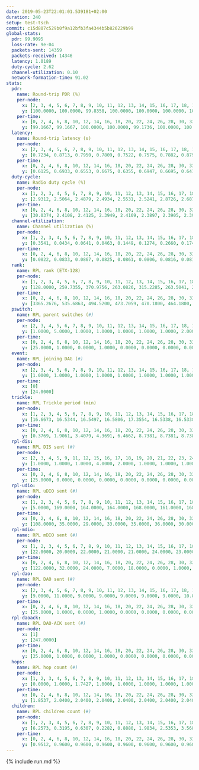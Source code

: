 ```yaml
---
date: 2019-05-23T22:01:01.539181+02:00
duration: 240
setup: test-tsch
commit: c15d807c529b0f9a12bfb3fa4344b5b826229b99
global-stats:
  pdr: 99.9095
  loss-rate: 9e-04
  packets-sent: 14359
  packets-received: 14346
  latency: 1.0189
  duty-cycle: 2.62
  channel-utilization: 0.10
  network-formation-time: 91.02
stats:
  pdr:
    name: Round-trip PDR (%)
    per-node:
      x: [2, 3, 4, 5, 6, 7, 8, 9, 10, 11, 12, 13, 14, 15, 16, 17, 18, 19, 20, 21, 22, 23, 24, 25]
      y: [100.0000, 100.0000, 99.8358, 100.0000, 100.0000, 100.0000, 100.0000, 100.0000, 100.0000, 100.0000, 100.0000, 100.0000, 99.8369, 100.0000, 99.8211, 100.0000, 99.8285, 100.0000, 99.8325, 99.1289, 99.8390, 99.8347, 100.0000, 99.8371]
    per-time:
      x: [0, 2, 4, 6, 8, 10, 12, 14, 16, 18, 20, 22, 24, 26, 28, 30, 32, 34, 36, 38, 40, 42, 44, 46, 48, 50, 52, 54, 56, 58, 60, 62, 64, 66, 68, 70, 72, 74, 76, 78, 80, 82, 84, 86, 88, 90, 92, 94, 96, 98, 100, 102, 104, 106, 108, 110, 112, 114, 116, 118, 120, 122, 124, 126, 128, 130, 132, 134, 136, 138, 140, 142, 144, 146, 148, 150, 152, 154, 156, 158, 160, 162, 164, 166, 168, 170, 172, 174, 176, 178, 180, 182, 184, 186, 188, 190, 192, 194, 196, 198, 200, 202, 204, 206, 208, 210, 212, 214, 216, 218, 220, 222, 224, 226, 228, 230, 232, 234, 236, 238, 240]
      y: [99.1667, 99.1667, 100.0000, 100.0000, 99.1736, 100.0000, 100.0000, 100.0000, 100.0000, 100.0000, 99.1667, 100.0000, 100.0000, 100.0000, 100.0000, 100.0000, 100.0000, 100.0000, 100.0000, 100.0000, 100.0000, 100.0000, 100.0000, 99.1667, 98.3471, 100.0000, 100.0000, 100.0000, 100.0000, 100.0000, 100.0000, 100.0000, 100.0000, 98.3333, 100.0000, 100.0000, 100.0000, 100.0000, 100.0000, 99.1667, 100.0000, 100.0000, 100.0000, 100.0000, 100.0000, 100.0000, 100.0000, 100.0000, 100.0000, 100.0000, 100.0000, 100.0000, 100.0000, 100.0000, 100.0000, 100.0000, 100.0000, 100.0000, 100.0000, 100.0000, 100.0000, 100.0000, 100.0000, 99.1667, 100.0000, 100.0000, 100.0000, 100.0000, 100.0000, 100.0000, 100.0000, 100.0000, 100.0000, 99.1667, 100.0000, 100.0000, 100.0000, 100.0000, 100.0000, 100.0000, 100.0000, 100.0000, 100.0000, 100.0000, 100.0000, 100.0000, 100.0000, 100.0000, 100.0000, 100.0000, 100.0000, 100.0000, 100.0000, 100.0000, 100.0000, 100.0000, 100.0000, 100.0000, 100.0000, 100.0000, 100.0000, 100.0000, 100.0000, 100.0000, 100.0000, 100.0000, 100.0000, 100.0000, 100.0000, 100.0000, 100.0000, 100.0000, 99.1667, 100.0000, 100.0000, 100.0000, 100.0000, 100.0000, 100.0000, 100.0000, null]
  latency:
    name: Round-trip latency (s)
    per-node:
      x: [2, 3, 4, 5, 6, 7, 8, 9, 10, 11, 12, 13, 14, 15, 16, 17, 18, 19, 20, 21, 22, 23, 24, 25]
      y: [0.7234, 0.8713, 0.7950, 0.7809, 0.7522, 0.7575, 0.7882, 0.8799, 0.9125, 1.0359, 0.8985, 0.8718, 0.9049, 1.0000, 1.0542, 0.9889, 1.2553, 1.2072, 1.1700, 1.2576, 1.3543, 1.3343, 1.3191, 1.5287]
    per-time:
      x: [0, 2, 4, 6, 8, 10, 12, 14, 16, 18, 20, 22, 24, 26, 28, 30, 32, 34, 36, 38, 40, 42, 44, 46, 48, 50, 52, 54, 56, 58, 60, 62, 64, 66, 68, 70, 72, 74, 76, 78, 80, 82, 84, 86, 88, 90, 92, 94, 96, 98, 100, 102, 104, 106, 108, 110, 112, 114, 116, 118, 120, 122, 124, 126, 128, 130, 132, 134, 136, 138, 140, 142, 144, 146, 148, 150, 152, 154, 156, 158, 160, 162, 164, 166, 168, 170, 172, 174, 176, 178, 180, 182, 184, 186, 188, 190, 192, 194, 196, 198, 200, 202, 204, 206, 208, 210, 212, 214, 216, 218, 220, 222, 224, 226, 228, 230, 232, 234, 236, 238, 240]
      y: [0.6125, 0.6933, 0.6553, 0.6675, 0.6355, 0.6947, 0.6695, 0.6414, 0.7525, 0.6970, 0.7381, 0.6101, 0.6821, 0.6992, 0.6992, 0.6728, 0.6248, 0.6598, 0.6007, 0.6503, 0.6450, 0.6750, 0.5824, 0.5733, 0.6112, 0.5780, 0.6263, 0.5391, 0.5730, 0.6295, 0.5744, 0.5830, 0.5801, 0.5630, 0.6382, 0.6021, 0.6730, 0.6207, 0.5928, 0.5586, 0.6011, 0.6145, 0.6729, 0.7272, 0.7126, 0.5829, 0.6214, 0.7706, 0.7080, 0.7121, 0.7435, 0.6884, 0.7516, 0.8323, 0.9658, 0.8596, 0.6842, 0.6871, 0.7681, 0.9861, 1.2511, 0.9750, 0.8957, 0.8244, 0.6838, 1.0197, 1.5068, 1.2782, 1.1125, 0.9193, 0.8428, 1.0282, 1.4935, 1.4013, 1.1274, 0.9250, 0.9374, 1.0447, 1.5032, 1.5847, 1.4634, 1.3709, 1.1377, 1.1136, 1.6053, 1.5211, 1.5044, 1.4989, 1.4529, 1.3246, 1.5048, 1.5815, 1.5299, 1.5958, 1.5484, 1.5143, 1.5439, 1.5496, 1.5201, 1.5540, 1.5459, 1.5437, 1.5268, 1.5584, 1.4968, 1.5343, 1.5398, 1.5313, 1.4630, 1.5474, 1.4983, 1.5588, 1.5064, 1.5372, 1.5503, 1.5129, 1.5221, 1.5154, 1.5375, 1.5382, null]
  duty-cycle:
    name: Radio duty cycle (%)
    per-node:
      x: [1, 2, 3, 4, 5, 6, 7, 8, 9, 10, 11, 12, 13, 14, 15, 16, 17, 18, 19, 20, 21, 22, 23, 24, 25]
      y: [2.9312, 2.5064, 2.4879, 2.4934, 2.5531, 2.5241, 2.8726, 2.6876, 2.6231, 2.3298, 2.5453, 2.5532, 2.6470, 2.4667, 2.6680, 2.5761, 2.6163, 2.7228, 2.7338, 2.6990, 2.6979, 2.6267, 2.8024, 2.6742, 2.7508]
    per-time:
      x: [0, 2, 4, 6, 8, 10, 12, 14, 16, 18, 20, 22, 24, 26, 28, 30, 32, 34, 36, 38, 40, 42, 44, 46, 48, 50, 52, 54, 56, 58, 60, 62, 64, 66, 68, 70, 72, 74, 76, 78, 80, 82, 84, 86, 88, 90, 92, 94, 96, 98, 100, 102, 104, 106, 108, 110, 112, 114, 116, 118, 120, 122, 124, 126, 128, 130, 132, 134, 136, 138, 140, 142, 144, 146, 148, 150, 152, 154, 156, 158, 160, 162, 164, 166, 168, 170, 172, 174, 176, 178, 180, 182, 184, 186, 188, 190, 192, 194, 196, 198, 200, 202, 204, 206, 208, 210, 212, 214, 216, 218, 220, 222, 224, 226, 228, 230, 232, 234, 236, 238, 240]
      y: [30.0374, 2.4108, 2.4125, 2.3949, 2.4109, 2.3897, 2.3905, 2.3955, 2.3888, 2.4127, 2.3954, 2.3891, 2.3775, 2.3992, 2.4251, 2.4063, 2.3970, 2.3946, 2.3936, 2.3801, 2.3904, 2.3933, 2.3947, 2.3924, 2.3819, 2.3898, 2.3943, 2.4003, 2.3975, 2.3900, 2.3964, 2.3838, 2.4049, 2.3992, 2.3827, 2.4002, 2.3929, 2.3905, 2.3968, 2.3996, 2.3907, 2.3856, 2.3988, 2.4074, 2.4069, 2.3912, 2.3822, 2.3986, 2.7819, 2.6796, 2.6023, 2.3093, 2.3991, 2.4023, 2.3831, 2.4086, 2.3917, 2.3855, 2.3905, 2.4030, 2.3876, 2.3792, 2.3878, 2.3899, 2.3910, 2.3911, 2.3923, 2.4061, 2.3891, 2.4049, 2.3946, 2.3943, 2.3891, 2.3875, 2.4102, 2.4228, 2.3973, 2.4033, 2.3890, 2.3963, 2.4072, 2.4102, 2.4199, 2.3966, 2.3969, 2.4148, 2.4042, 2.3905, 2.4020, 2.3965, 2.3913, 2.3959, 2.4156, 2.3988, 2.3966, 2.4049, 2.3901, 2.3969, 2.3955, 2.3949, 2.4132, 2.4039, 2.4130, 2.4056, 2.4081, 2.3926, 2.3976, 2.4055, 2.4000, 2.4018, 2.4008, 2.3951, 2.4019, 2.3946, 2.3883, 2.3998, 2.3939, 2.3942, 2.3970, 2.4089, 2.4086]
  channel-utilization:
    name: Channel utilization (%)
    per-node:
      x: [1, 2, 3, 4, 5, 6, 7, 8, 9, 10, 11, 12, 13, 14, 15, 16, 17, 18, 19, 20, 21, 22, 23, 24, 25]
      y: [0.3541, 0.0434, 0.0641, 0.0463, 0.1449, 0.1274, 0.2660, 0.1744, 0.0322, 0.0325, 0.0333, 0.0543, 0.1249, 0.0334, 0.0935, 0.0474, 0.0366, 0.1209, 0.0508, 0.0586, 0.0456, 0.0329, 0.0340, 0.0310, 0.0342]
    per-time:
      x: [0, 2, 4, 6, 8, 10, 12, 14, 16, 18, 20, 22, 24, 26, 28, 30, 32, 34, 36, 38, 40, 42, 44, 46, 48, 50, 52, 54, 56, 58, 60, 62, 64, 66, 68, 70, 72, 74, 76, 78, 80, 82, 84, 86, 88, 90, 92, 94, 96, 98, 100, 102, 104, 106, 108, 110, 112, 114, 116, 118, 120, 122, 124, 126, 128, 130, 132, 134, 136, 138, 140, 142, 144, 146, 148, 150, 152, 154, 156, 158, 160, 162, 164, 166, 168, 170, 172, 174, 176, 178, 180, 182, 184, 186, 188, 190, 192, 194, 196, 198, 200, 202, 204, 206, 208, 210, 212, 214, 216, 218, 220, 222, 224, 226, 228, 230, 232, 234, 236, 238, 240]
      y: [0.0822, 0.0833, 0.0867, 0.0825, 0.0861, 0.0806, 0.0816, 0.0818, 0.0777, 0.0943, 0.0858, 0.0828, 0.0749, 0.0854, 0.0967, 0.0862, 0.0851, 0.0804, 0.0822, 0.0772, 0.0831, 0.0823, 0.0827, 0.0793, 0.0746, 0.0799, 0.0814, 0.0853, 0.0832, 0.0792, 0.0820, 0.0753, 0.0857, 0.0827, 0.0731, 0.0841, 0.0809, 0.0805, 0.0816, 0.0829, 0.0776, 0.0766, 0.0802, 0.0872, 0.0868, 0.0814, 0.0756, 0.0836, 0.2979, 0.2042, 0.1603, 0.0318, 0.0831, 0.0861, 0.0787, 0.0899, 0.0820, 0.0765, 0.0801, 0.0862, 0.0788, 0.0765, 0.0794, 0.0806, 0.0798, 0.0793, 0.0783, 0.0843, 0.0781, 0.0845, 0.0813, 0.0807, 0.0785, 0.0778, 0.0877, 0.0927, 0.0819, 0.0832, 0.0778, 0.0811, 0.0861, 0.0879, 0.0921, 0.0795, 0.0797, 0.0874, 0.0852, 0.0772, 0.0833, 0.0817, 0.0811, 0.0813, 0.0895, 0.0841, 0.0816, 0.0848, 0.0796, 0.0831, 0.0822, 0.0821, 0.0896, 0.0844, 0.0868, 0.0840, 0.0851, 0.0795, 0.0818, 0.0847, 0.0832, 0.0842, 0.0825, 0.0796, 0.0829, 0.0807, 0.0784, 0.0824, 0.0795, 0.0800, 0.0804, 0.0851, 0.0825]
  rank:
    name: RPL rank (ETX-128)
    per-node:
      x: [1, 2, 3, 4, 5, 6, 7, 8, 9, 10, 11, 12, 13, 14, 15, 16, 17, 18, 19, 20, 21, 22, 23, 24, 25]
      y: [128.0000, 259.7355, 370.9756, 263.0826, 315.2285, 263.5041, 278.2521, 275.1529, 415.3457, 398.8537, 409.4239, 400.7429, 403.5992, 416.7202, 431.7895, 531.3052, 713.9380, 521.7469, 544.8430, 863.0494, 860.6980, 658.6492, 694.8659, 700.9640, 689.5726]
    per-time:
      x: [0, 2, 4, 6, 8, 10, 12, 14, 16, 18, 20, 22, 24, 26, 28, 30, 32, 34, 36, 38, 40, 42, 44, 46, 48, 50, 52, 54, 56, 58, 60, 62, 64, 66, 68, 70, 72, 74, 76, 78, 80, 82, 84, 86, 88, 90, 92, 94, 96, 98, 100, 102, 104, 106, 108, 110, 112, 114, 116, 118, 120, 122, 124, 126, 128, 130, 132, 134, 136, 138, 140, 142, 144, 146, 148, 150, 152, 154, 156, 158, 160, 162, 164, 166, 168, 170, 172, 174, 176, 178, 180, 182, 184, 186, 188, 190, 192, 194, 196, 198, 200, 202, 204, 206, 208, 210, 212, 214, 216, 218, 220, 222, 224, 226, 228, 230, 232, 234, 236, 238, 240]
      y: [3365.2676, 535.6863, 494.5200, 473.7059, 470.1800, 464.1800, 468.4000, 465.2000, 448.9800, 450.6600, 448.1000, 458.1400, 451.7800, 463.3269, 451.9600, 452.0400, 445.9412, 434.7400, 440.7200, 435.1800, 437.7600, 439.9412, 439.6200, 439.5686, 440.9804, 433.2400, 437.3800, 440.5098, 445.9608, 439.6800, 434.8400, 430.9600, 435.8200, 456.2885, 456.8200, 451.0000, 450.4510, 448.5400, 445.1400, 452.7818, 451.7800, 443.2800, 436.4000, 437.4400, 437.5600, 434.0192, 424.8800, 425.8400, 432.4118, 286.6427, 288.4991, 398.3816, 388.5023, 433.8846, 428.8000, 446.0556, 426.1200, 422.9000, 429.0600, 429.9200, 427.3000, 421.9200, 417.7885, 414.5200, 427.6275, 425.9804, 422.5000, 420.4600, 422.2600, 419.4800, 426.3600, 438.5800, 440.2600, 440.5200, 439.6981, 438.6154, 433.3800, 431.7800, 433.5000, 431.6400, 432.1600, 436.6731, 428.8824, 430.3200, 431.0400, 435.5200, 440.0400, 438.9000, 443.0392, 433.5686, 437.2692, 433.2400, 431.5490, 426.7059, 427.3400, 428.6800, 427.4800, 429.9020, 431.4706, 430.2549, 423.2549, 428.5098, 424.9400, 426.7800, 429.1200, 433.6038, 430.9600, 434.3462, 428.1200, 435.3462, 433.7800, 436.3333, 431.7000, 430.7600, 432.7885, 429.3462, 421.3200, 420.0800, 420.1200, 421.4314, 420.5600]
  pswitch:
    name: RPL parent switches (#)
    per-node:
      x: [2, 3, 4, 5, 6, 7, 8, 9, 10, 11, 12, 13, 14, 15, 16, 17, 18, 19, 20, 21, 22, 23, 24, 25]
      y: [1.0000, 5.0000, 1.0000, 1.0000, 1.0000, 1.0000, 1.0000, 2.0000, 5.0000, 2.0000, 4.0000, 6.0000, 2.0000, 6.0000, 8.0000, 1.0000, 4.0000, 2.0000, 2.0000, 4.0000, 7.0000, 6.0000, 10.0000, 8.0000]
    per-time:
      x: [0, 2, 4, 6, 8, 10, 12, 14, 16, 18, 20, 22, 24, 26, 28, 30, 32, 34, 36, 38, 40, 42, 44, 46, 48, 50, 52, 54, 56, 58, 60, 62, 64, 66, 68, 70, 72, 74, 76, 78, 80, 82, 84, 86, 88, 90, 92, 94, 96, 98, 100, 102, 104, 106, 108, 110, 112, 114, 116, 118, 120, 122, 124, 126, 128, 130, 132, 134, 136, 138, 140, 142, 144, 146, 148, 150, 152, 154, 156, 158, 160, 162, 164, 166, 168, 170, 172, 174, 176, 178, 180, 182, 184, 186, 188, 190, 192, 194, 196, 198, 200, 202, 204, 206, 208, 210, 212, 214, 216, 218, 220, 222, 224, 226, 228, 230, 232, 234, 236, 238]
      y: [25.0000, 1.0000, 0.0000, 1.0000, 0.0000, 0.0000, 0.0000, 0.0000, 0.0000, 0.0000, 0.0000, 0.0000, 0.0000, 2.0000, 0.0000, 0.0000, 1.0000, 0.0000, 0.0000, 0.0000, 0.0000, 1.0000, 0.0000, 1.0000, 1.0000, 0.0000, 0.0000, 1.0000, 1.0000, 0.0000, 0.0000, 0.0000, 0.0000, 2.0000, 0.0000, 0.0000, 1.0000, 0.0000, 0.0000, 5.0000, 0.0000, 0.0000, 0.0000, 0.0000, 0.0000, 2.0000, 0.0000, 0.0000, 1.0000, 0.0000, 1.0000, 1.0000, 0.0000, 2.0000, 0.0000, 4.0000, 0.0000, 0.0000, 0.0000, 0.0000, 0.0000, 0.0000, 2.0000, 0.0000, 1.0000, 1.0000, 0.0000, 0.0000, 0.0000, 0.0000, 0.0000, 0.0000, 0.0000, 0.0000, 3.0000, 2.0000, 0.0000, 0.0000, 0.0000, 0.0000, 0.0000, 2.0000, 1.0000, 0.0000, 0.0000, 0.0000, 0.0000, 0.0000, 1.0000, 1.0000, 2.0000, 0.0000, 1.0000, 1.0000, 0.0000, 0.0000, 0.0000, 1.0000, 1.0000, 1.0000, 1.0000, 1.0000, 0.0000, 0.0000, 0.0000, 3.0000, 0.0000, 2.0000, 0.0000, 2.0000, 0.0000, 1.0000, 0.0000, 0.0000, 2.0000, 2.0000, 0.0000, 0.0000, 0.0000, 1.0000]
  event:
    name: RPL joining DAG (#)
    per-node:
      x: [2, 3, 4, 5, 6, 7, 8, 9, 10, 11, 12, 13, 14, 15, 16, 17, 18, 19, 20, 21, 22, 23, 24, 25]
      y: [1.0000, 1.0000, 1.0000, 1.0000, 1.0000, 1.0000, 1.0000, 1.0000, 1.0000, 1.0000, 1.0000, 1.0000, 1.0000, 1.0000, 1.0000, 1.0000, 1.0000, 1.0000, 1.0000, 1.0000, 1.0000, 1.0000, 1.0000, 1.0000]
    per-time:
      x: [0]
      y: [24.0000]
  trickle:
    name: RPL Trickle period (min)
    per-node:
      x: [1, 2, 3, 4, 5, 6, 7, 8, 9, 10, 11, 12, 13, 14, 15, 16, 17, 18, 19, 20, 21, 22, 23, 24, 25]
      y: [16.6673, 16.5344, 16.5497, 16.5806, 17.3554, 16.5338, 16.5338, 16.5338, 16.5306, 16.5491, 16.4747, 16.5459, 16.5484, 16.4792, 16.5529, 16.5534, 16.5267, 16.4684, 16.5987, 16.5306, 16.5384, 16.5497, 16.5941, 16.6268, 16.6012]
    per-time:
      x: [0, 2, 4, 6, 8, 10, 12, 14, 16, 18, 20, 22, 24, 26, 28, 30, 32, 34, 36, 38, 40, 42, 44, 46, 48, 50, 52, 54, 56, 58, 60, 62, 64, 66, 68, 70, 72, 74, 76, 78, 80, 82, 84, 86, 88, 90, 92, 94, 96, 98, 100, 102, 104, 106, 108, 110, 112, 114, 116, 118, 120, 122, 124, 126, 128, 130, 132, 134, 136, 138, 140, 142, 144, 146, 148, 150, 152, 154, 156, 158, 160, 162, 164, 166, 168, 170, 172, 174, 176, 178, 180, 182, 184, 186, 188, 190, 192, 194, 196, 198, 200, 202, 204, 206, 208, 210, 212, 214, 216, 218, 220, 222, 224, 226, 228, 230, 232, 234, 236, 238, 240]
      y: [0.3769, 1.9061, 3.4079, 4.3691, 6.4662, 8.7381, 8.7381, 8.7381, 9.2624, 17.4763, 17.4763, 17.4763, 17.4763, 17.4763, 17.4763, 17.4763, 17.4763, 17.4763, 17.4763, 17.4763, 17.4763, 17.4763, 17.4763, 17.4763, 17.4763, 17.4763, 17.4763, 17.4763, 17.4763, 17.4763, 17.4763, 17.4763, 17.4763, 17.4763, 17.4763, 17.4763, 17.4763, 17.4763, 17.4763, 17.4763, 17.4763, 17.4763, 17.4763, 17.4763, 17.4763, 17.4763, 17.4763, 17.4763, 17.4763, 17.4763, 17.4763, 17.4763, 17.4763, 17.4763, 17.4763, 17.4763, 17.4763, 17.4763, 17.4763, 17.4763, 17.4763, 17.4763, 17.4763, 17.4763, 17.4763, 17.4763, 17.4763, 17.4763, 17.4763, 17.4763, 17.4763, 17.4763, 17.4763, 17.4763, 17.4763, 17.4763, 17.4763, 17.4763, 17.4763, 17.4763, 17.4763, 17.4763, 17.4763, 17.4763, 17.4763, 17.4763, 17.4763, 17.4763, 17.4763, 17.4763, 17.4763, 17.4763, 17.4763, 17.4763, 17.4763, 17.4763, 17.4763, 17.4763, 17.4763, 17.4763, 17.4763, 17.4763, 17.4763, 17.4763, 17.4763, 17.4763, 17.4763, 17.4763, 17.4763, 17.4763, 17.4763, 17.4763, 17.4763, 17.4763, 17.4763, 17.4763, 17.4763, 17.4763, 17.4763, 17.4763, 17.4763]
  rpl-dis:
    name: RPL DIS sent (#)
    per-node:
      x: [2, 3, 4, 5, 9, 11, 12, 15, 16, 17, 18, 19, 20, 21, 22, 23, 24, 25]
      y: [1.0000, 1.0000, 1.0000, 4.0000, 2.0000, 1.0000, 1.0000, 1.0000, 1.0000, 2.0000, 1.0000, 2.0000, 2.0000, 1.0000, 1.0000, 3.0000, 2.0000, 2.0000]
    per-time:
      x: [0, 2, 4, 6, 8, 10, 12, 14, 16, 18, 20, 22, 24, 26, 28, 30, 32, 34, 36, 38, 40, 42, 44, 46, 48, 50, 52, 54, 56, 58, 60, 62, 64, 66, 68, 70, 72, 74, 76, 78, 80, 82, 84, 86, 88, 90, 92, 94, 96, 98, 100, 102]
      y: [25.0000, 0.0000, 0.0000, 0.0000, 0.0000, 0.0000, 0.0000, 0.0000, 0.0000, 0.0000, 0.0000, 0.0000, 0.0000, 0.0000, 0.0000, 0.0000, 0.0000, 0.0000, 0.0000, 0.0000, 0.0000, 0.0000, 0.0000, 0.0000, 0.0000, 0.0000, 0.0000, 0.0000, 0.0000, 0.0000, 0.0000, 0.0000, 0.0000, 0.0000, 0.0000, 0.0000, 0.0000, 0.0000, 0.0000, 0.0000, 0.0000, 0.0000, 0.0000, 0.0000, 0.0000, 0.0000, 0.0000, 0.0000, 0.0000, 1.0000, 2.0000, 1.0000]
  rpl-udio:
    name: RPL uDIO sent (#)
    per-node:
      x: [1, 2, 3, 4, 5, 6, 7, 8, 9, 10, 11, 12, 13, 14, 15, 16, 17, 18, 19, 20, 21, 22, 23, 24, 25]
      y: [5.0000, 169.0000, 164.0000, 164.0000, 168.0000, 161.0000, 168.0000, 138.0000, 165.0000, 167.0000, 166.0000, 162.0000, 165.0000, 163.0000, 172.0000, 164.0000, 169.0000, 169.0000, 159.0000, 170.0000, 161.0000, 166.0000, 161.0000, 163.0000, 165.0000]
    per-time:
      x: [0, 2, 4, 6, 8, 10, 12, 14, 16, 18, 20, 22, 24, 26, 28, 30, 32, 34, 36, 38, 40, 42, 44, 46, 48, 50, 52, 54, 56, 58, 60, 62, 64, 66, 68, 70, 72, 74, 76, 78, 80, 82, 84, 86, 88, 90, 92, 94, 96, 98, 100, 102, 104, 106, 108, 110, 112, 114, 116, 118, 120, 122, 124, 126, 128, 130, 132, 134, 136, 138, 140, 142, 144, 146, 148, 150, 152, 154, 156, 158, 160, 162, 164, 166, 168, 170, 172, 174, 176, 178, 180, 182, 184, 186, 188, 190, 192, 194, 196, 198, 200, 202, 204, 206, 208, 210, 212, 214, 216, 218, 220, 222, 224, 226, 228, 230, 232, 234, 236, 238, 240]
      y: [108.0000, 35.0000, 29.0000, 33.0000, 35.0000, 36.0000, 30.0000, 32.0000, 30.0000, 29.0000, 38.0000, 29.0000, 26.0000, 33.0000, 36.0000, 29.0000, 30.0000, 34.0000, 30.0000, 36.0000, 28.0000, 32.0000, 33.0000, 38.0000, 28.0000, 31.0000, 37.0000, 31.0000, 28.0000, 28.0000, 33.0000, 34.0000, 30.0000, 32.0000, 34.0000, 32.0000, 32.0000, 31.0000, 34.0000, 27.0000, 34.0000, 32.0000, 37.0000, 27.0000, 34.0000, 37.0000, 28.0000, 31.0000, 38.0000, 41.0000, 30.0000, 34.0000, 35.0000, 33.0000, 32.0000, 31.0000, 29.0000, 28.0000, 32.0000, 31.0000, 31.0000, 30.0000, 38.0000, 27.0000, 30.0000, 35.0000, 28.0000, 32.0000, 34.0000, 34.0000, 32.0000, 36.0000, 36.0000, 28.0000, 31.0000, 34.0000, 30.0000, 32.0000, 38.0000, 29.0000, 36.0000, 27.0000, 34.0000, 29.0000, 30.0000, 35.0000, 31.0000, 30.0000, 36.0000, 29.0000, 32.0000, 36.0000, 30.0000, 32.0000, 34.0000, 29.0000, 34.0000, 31.0000, 33.0000, 30.0000, 35.0000, 32.0000, 34.0000, 31.0000, 31.0000, 35.0000, 30.0000, 36.0000, 34.0000, 34.0000, 34.0000, 31.0000, 28.0000, 29.0000, 31.0000, 32.0000, 32.0000, 33.0000, 30.0000, 36.0000, 8.0000]
  rpl-mdio:
    name: RPL mDIO sent (#)
    per-node:
      x: [1, 2, 3, 4, 5, 6, 7, 8, 9, 10, 11, 12, 13, 14, 15, 16, 17, 18, 19, 20, 21, 22, 23, 24, 25]
      y: [22.0000, 20.0000, 22.0000, 21.0000, 21.0000, 24.0000, 23.0000, 24.0000, 20.0000, 22.0000, 20.0000, 22.0000, 22.0000, 22.0000, 20.0000, 21.0000, 20.0000, 24.0000, 21.0000, 22.0000, 23.0000, 22.0000, 20.0000, 21.0000, 20.0000]
    per-time:
      x: [0, 2, 4, 6, 8, 10, 12, 14, 16, 18, 20, 22, 24, 26, 28, 30, 32, 34, 36, 38, 40, 42, 44, 46, 48, 50, 52, 54, 56, 58, 60, 62, 64, 66, 68, 70, 72, 74, 76, 78, 80, 82, 84, 86, 88, 90, 92, 94, 96, 98, 100, 102, 104, 106, 108, 110, 112, 114, 116, 118, 120, 122, 124, 126, 128, 130, 132, 134, 136, 138, 140, 142, 144, 146, 148, 150, 152, 154, 156, 158, 160, 162, 164, 166, 168, 170, 172, 174, 176, 178, 180, 182, 184, 186, 188, 190, 192, 194, 196, 198, 200, 202, 204, 206, 208, 210, 212, 214, 216, 218, 220, 222, 224, 226, 228, 230, 232, 234, 236, 238, 240]
      y: [122.0000, 32.0000, 24.0000, 7.0000, 18.0000, 0.0000, 1.0000, 12.0000, 8.0000, 4.0000, 0.0000, 0.0000, 0.0000, 2.0000, 4.0000, 9.0000, 5.0000, 5.0000, 0.0000, 0.0000, 0.0000, 1.0000, 5.0000, 8.0000, 5.0000, 3.0000, 3.0000, 0.0000, 0.0000, 0.0000, 0.0000, 7.0000, 5.0000, 4.0000, 9.0000, 0.0000, 0.0000, 0.0000, 0.0000, 2.0000, 9.0000, 2.0000, 7.0000, 4.0000, 1.0000, 0.0000, 0.0000, 0.0000, 6.0000, 5.0000, 6.0000, 3.0000, 5.0000, 0.0000, 1.0000, 0.0000, 0.0000, 7.0000, 4.0000, 8.0000, 3.0000, 2.0000, 0.0000, 0.0000, 0.0000, 2.0000, 8.0000, 6.0000, 3.0000, 4.0000, 2.0000, 0.0000, 1.0000, 0.0000, 2.0000, 8.0000, 3.0000, 7.0000, 4.0000, 0.0000, 0.0000, 0.0000, 0.0000, 8.0000, 6.0000, 6.0000, 2.0000, 3.0000, 1.0000, 0.0000, 0.0000, 0.0000, 9.0000, 3.0000, 1.0000, 9.0000, 2.0000, 1.0000, 0.0000, 0.0000, 0.0000, 3.0000, 8.0000, 4.0000, 8.0000, 1.0000, 0.0000, 1.0000, 0.0000, 4.0000, 5.0000, 6.0000, 6.0000, 3.0000, 0.0000, 0.0000, 0.0000, 1.0000, 3.0000, 2.0000, 5.0000]
  rpl-dao:
    name: RPL DAO sent (#)
    per-node:
      x: [2, 3, 4, 5, 6, 7, 8, 9, 10, 11, 12, 13, 14, 15, 16, 17, 18, 19, 20, 21, 22, 23, 24, 25]
      y: [9.0000, 11.0000, 9.0000, 9.0000, 9.0000, 9.0000, 9.0000, 10.0000, 11.0000, 10.0000, 12.0000, 10.0000, 10.0000, 11.0000, 12.0000, 10.0000, 12.0000, 10.0000, 10.0000, 10.0000, 12.0000, 12.0000, 12.0000, 12.0000]
    per-time:
      x: [0, 2, 4, 6, 8, 10, 12, 14, 16, 18, 20, 22, 24, 26, 28, 30, 32, 34, 36, 38, 40, 42, 44, 46, 48, 50, 52, 54, 56, 58, 60, 62, 64, 66, 68, 70, 72, 74, 76, 78, 80, 82, 84, 86, 88, 90, 92, 94, 96, 98, 100, 102, 104, 106, 108, 110, 112, 114, 116, 118, 120, 122, 124, 126, 128, 130, 132, 134, 136, 138, 140, 142, 144, 146, 148, 150, 152, 154, 156, 158, 160, 162, 164, 166, 168, 170, 172, 174, 176, 178, 180, 182, 184, 186, 188, 190, 192, 194, 196, 198, 200, 202, 204, 206, 208, 210, 212, 214, 216, 218, 220, 222, 224, 226, 228, 230, 232, 234, 236, 238]
      y: [25.0000, 1.0000, 0.0000, 1.0000, 0.0000, 0.0000, 0.0000, 0.0000, 0.0000, 0.0000, 0.0000, 0.0000, 0.0000, 2.0000, 19.0000, 2.0000, 2.0000, 1.0000, 0.0000, 0.0000, 0.0000, 1.0000, 0.0000, 1.0000, 1.0000, 0.0000, 0.0000, 4.0000, 11.0000, 4.0000, 2.0000, 1.0000, 0.0000, 2.0000, 0.0000, 1.0000, 1.0000, 1.0000, 0.0000, 5.0000, 0.0000, 1.0000, 6.0000, 7.0000, 2.0000, 2.0000, 1.0000, 0.0000, 1.0000, 1.0000, 3.0000, 1.0000, 1.0000, 3.0000, 0.0000, 4.0000, 4.0000, 6.0000, 2.0000, 0.0000, 1.0000, 0.0000, 2.0000, 1.0000, 4.0000, 2.0000, 0.0000, 1.0000, 0.0000, 2.0000, 2.0000, 8.0000, 1.0000, 3.0000, 3.0000, 1.0000, 0.0000, 2.0000, 1.0000, 1.0000, 1.0000, 2.0000, 2.0000, 2.0000, 2.0000, 4.0000, 3.0000, 2.0000, 2.0000, 2.0000, 2.0000, 1.0000, 3.0000, 1.0000, 0.0000, 1.0000, 2.0000, 2.0000, 1.0000, 4.0000, 6.0000, 3.0000, 0.0000, 2.0000, 1.0000, 4.0000, 1.0000, 2.0000, 1.0000, 3.0000, 0.0000, 2.0000, 1.0000, 3.0000, 8.0000, 4.0000, 0.0000, 1.0000, 0.0000, 2.0000]
  rpl-daoack:
    name: RPL DAO-ACK sent (#)
    per-node:
      x: [1]
      y: [247.0000]
    per-time:
      x: [0, 2, 4, 6, 8, 10, 12, 14, 16, 18, 20, 22, 24, 26, 28, 30, 32, 34, 36, 38, 40, 42, 44, 46, 48, 50, 52, 54, 56, 58, 60, 62, 64, 66, 68, 70, 72, 74, 76, 78, 80, 82, 84, 86, 88, 90, 92, 94, 96, 98, 100, 102, 104, 106, 108, 110, 112, 114, 116, 118, 120, 122, 124, 126, 128, 130, 132, 134, 136, 138, 140, 142, 144, 146, 148, 150, 152, 154, 156, 158, 160, 162, 164, 166, 168, 170, 172, 174, 176, 178, 180, 182, 184, 186, 188, 190, 192, 194, 196, 198, 200, 202, 204, 206, 208, 210, 212, 214, 216, 218, 220, 222, 224, 226, 228, 230, 232, 234, 236, 238]
      y: [25.0000, 1.0000, 0.0000, 1.0000, 0.0000, 0.0000, 0.0000, 0.0000, 0.0000, 0.0000, 0.0000, 0.0000, 0.0000, 2.0000, 18.0000, 2.0000, 2.0000, 1.0000, 0.0000, 0.0000, 0.0000, 1.0000, 0.0000, 1.0000, 1.0000, 0.0000, 0.0000, 3.0000, 11.0000, 4.0000, 2.0000, 1.0000, 0.0000, 2.0000, 0.0000, 1.0000, 1.0000, 1.0000, 0.0000, 5.0000, 0.0000, 1.0000, 6.0000, 7.0000, 2.0000, 2.0000, 1.0000, 0.0000, 1.0000, 1.0000, 3.0000, 1.0000, 1.0000, 3.0000, 0.0000, 3.0000, 4.0000, 6.0000, 2.0000, 0.0000, 1.0000, 0.0000, 2.0000, 1.0000, 4.0000, 2.0000, 0.0000, 1.0000, 0.0000, 2.0000, 2.0000, 7.0000, 1.0000, 3.0000, 3.0000, 1.0000, 0.0000, 2.0000, 1.0000, 1.0000, 1.0000, 2.0000, 2.0000, 2.0000, 2.0000, 4.0000, 3.0000, 2.0000, 2.0000, 2.0000, 2.0000, 1.0000, 3.0000, 1.0000, 0.0000, 1.0000, 2.0000, 2.0000, 1.0000, 4.0000, 6.0000, 3.0000, 0.0000, 2.0000, 1.0000, 4.0000, 1.0000, 2.0000, 1.0000, 3.0000, 0.0000, 2.0000, 1.0000, 3.0000, 8.0000, 4.0000, 0.0000, 1.0000, 0.0000, 2.0000]
  hops:
    name: RPL hop count (#)
    per-node:
      x: [1, 2, 3, 4, 5, 6, 7, 8, 9, 10, 11, 12, 13, 14, 15, 16, 17, 18, 19, 20, 21, 22, 23, 24, 25]
      y: [0.0000, 1.0000, 1.7427, 1.0000, 1.0000, 1.0000, 1.0000, 1.0000, 2.0000, 2.0000, 2.0000, 2.0000, 2.0000, 2.0000, 2.0000, 2.6125, 2.0000, 2.3900, 3.0000, 3.0000, 3.0625, 3.5417, 3.7042, 3.5250, 3.7042]
    per-time:
      x: [0, 2, 4, 6, 8, 10, 12, 14, 16, 18, 20, 22, 24, 26, 28, 30, 32, 34, 36, 38, 40, 42, 44, 46, 48, 50, 52, 54, 56, 58, 60, 62, 64, 66, 68, 70, 72, 74, 76, 78, 80, 82, 84, 86, 88, 90, 92, 94, 96, 98, 100, 102, 104, 106, 108, 110, 112, 114, 116, 118, 120, 122, 124, 126, 128, 130, 132, 134, 136, 138, 140, 142, 144, 146, 148, 150, 152, 154, 156, 158, 160, 162, 164, 166, 168, 170, 172, 174, 176, 178, 180, 182, 184, 186, 188, 190, 192, 194, 196, 198, 200, 202, 204, 206, 208, 210, 212, 214, 216, 218, 220, 222, 224, 226, 228, 230, 232, 234, 236, 238, 240]
      y: [1.8537, 2.0400, 2.0400, 2.0400, 2.0400, 2.0400, 2.0400, 2.0400, 2.0400, 2.0400, 2.0400, 2.0400, 2.0400, 2.0200, 2.0000, 2.0000, 2.0000, 2.0000, 2.0000, 2.0000, 2.0000, 2.0000, 2.0000, 2.0000, 2.0000, 2.0400, 2.0400, 2.0400, 2.0000, 2.0000, 2.0000, 2.0000, 2.0000, 2.0200, 2.0400, 2.0400, 2.0400, 2.0400, 2.0400, 2.0000, 2.0000, 2.0000, 2.0000, 2.0000, 2.0000, 2.0800, 2.0800, 2.0800, 2.0800, 2.1200, 2.0800, 2.0800, 2.0800, 2.0400, 2.0000, 1.9800, 1.9600, 1.9600, 1.9600, 1.9600, 1.9600, 1.9600, 1.9600, 1.9600, 2.0800, 2.0800, 2.0800, 2.0800, 2.0800, 2.0800, 2.0800, 2.0800, 2.0800, 2.0800, 2.2400, 2.2400, 2.2400, 2.2400, 2.2400, 2.2400, 2.2400, 2.2200, 2.2000, 2.2000, 2.2000, 2.2000, 2.2000, 2.2000, 2.2000, 2.2000, 2.2000, 2.2000, 2.2000, 2.2000, 2.2000, 2.2000, 2.2000, 2.2000, 2.2000, 2.2000, 2.2000, 2.2000, 2.2000, 2.2000, 2.2000, 2.1800, 2.1600, 2.1600, 2.1600, 2.1600, 2.1600, 2.2000, 2.2000, 2.2000, 2.1600, 2.1200, 2.1200, 2.1200, 2.1200, 2.1200, 2.1200]
  children:
    name: RPL children count (#)
    per-node:
      x: [1, 2, 3, 4, 5, 6, 7, 8, 9, 10, 11, 12, 13, 14, 15, 16, 17, 18, 19, 20, 21, 22, 23, 24, 25]
      y: [6.2573, 0.3195, 0.6307, 0.2282, 0.8880, 1.9834, 2.5353, 3.5685, 0.0041, 0.0000, 0.0000, 0.3859, 1.7552, 0.0000, 1.0581, 0.3792, 0.0000, 2.2780, 0.4958, 0.7167, 0.4375, 0.0000, 0.0500, 0.0000, 0.0000]
    per-time:
      x: [0, 2, 4, 6, 8, 10, 12, 14, 16, 18, 20, 22, 24, 26, 28, 30, 32, 34, 36, 38, 40, 42, 44, 46, 48, 50, 52, 54, 56, 58, 60, 62, 64, 66, 68, 70, 72, 74, 76, 78, 80, 82, 84, 86, 88, 90, 92, 94, 96, 98, 100, 102, 104, 106, 108, 110, 112, 114, 116, 118, 120, 122, 124, 126, 128, 130, 132, 134, 136, 138, 140, 142, 144, 146, 148, 150, 152, 154, 156, 158, 160, 162, 164, 166, 168, 170, 172, 174, 176, 178, 180, 182, 184, 186, 188, 190, 192, 194, 196, 198, 200, 202, 204, 206, 208, 210, 212, 214, 216, 218, 220, 222, 224, 226, 228, 230, 232, 234, 236, 238, 240]
      y: [0.9512, 0.9600, 0.9600, 0.9600, 0.9600, 0.9600, 0.9600, 0.9600, 0.9600, 0.9600, 0.9600, 0.9600, 0.9600, 0.9600, 0.9600, 0.9600, 0.9600, 0.9600, 0.9600, 0.9600, 0.9600, 0.9600, 0.9600, 0.9600, 0.9600, 0.9600, 0.9600, 0.9600, 0.9600, 0.9600, 0.9600, 0.9600, 0.9600, 0.9600, 0.9600, 0.9600, 0.9600, 0.9600, 0.9600, 0.9600, 0.9600, 0.9600, 0.9600, 0.9600, 0.9600, 0.9600, 0.9600, 0.9600, 0.9600, 0.9600, 0.9600, 0.9600, 0.9600, 0.9600, 0.9600, 0.9600, 0.9600, 0.9600, 0.9600, 0.9600, 0.9600, 0.9600, 0.9600, 0.9600, 0.9600, 0.9600, 0.9600, 0.9600, 0.9600, 0.9600, 0.9600, 0.9600, 0.9600, 0.9600, 0.9600, 0.9600, 0.9600, 0.9600, 0.9600, 0.9600, 0.9600, 0.9600, 0.9600, 0.9600, 0.9600, 0.9600, 0.9600, 0.9600, 0.9600, 0.9600, 0.9600, 0.9600, 0.9600, 0.9600, 0.9600, 0.9600, 0.9600, 0.9600, 0.9600, 0.9600, 0.9600, 0.9600, 0.9600, 0.9600, 0.9600, 0.9600, 0.9600, 0.9600, 0.9600, 0.9600, 0.9600, 0.9600, 0.9600, 0.9600, 0.9600, 0.9600, 0.9600, 0.9600, 0.9600, 0.9600, 0.9600]
---
```


{% include run.md %}
